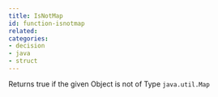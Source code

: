 ```yaml
---
title: IsNotMap
id: function-isnotmap
related:
categories:
- decision
- java
- struct
---
```


Returns true if the given Object is not of Type `java.util.Map`
